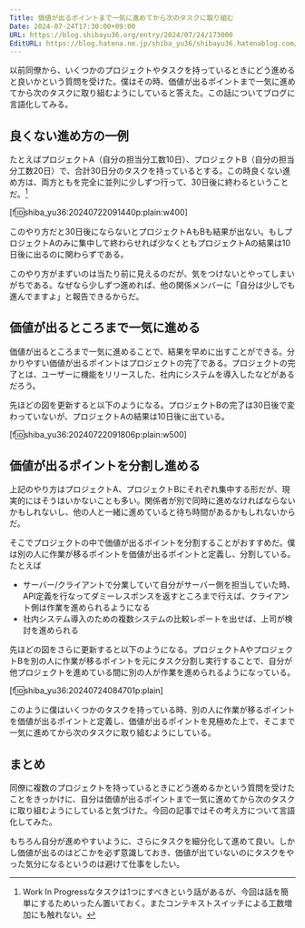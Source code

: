 ```yaml
---
Title: 価値が出るポイントまで一気に進めてから次のタスクに取り組む
Date: 2024-07-24T17:30:00+09:00
URL: https://blog.shibayu36.org/entry/2024/07/24/173000
EditURL: https://blog.hatena.ne.jp/shiba_yu36/shibayu36.hatenablog.com/atom/entry/6801883189122782882
---
```


以前同僚から、いくつかのプロジェクトやタスクを持っているときにどう進めると良いかという質問を受けた。僕はその時、価値が出るポイントまで一気に進めてから次のタスクに取り組むようにしていると答えた。この話についてブログに言語化してみる。

## 良くない進め方の一例
たとえばプロジェクトA（自分の担当分工数10日）、プロジェクトB（自分の担当分工数20日）で、合計30日分のタスクを持っているとする。この時良くない進め方は、両方ともを完全に並列に少しずつ行って、30日後に終わるということだ。[^1]

[f:id:shiba_yu36:20240722091440p:plain:w400]

このやり方だと30日後にならないとプロジェクトAもBも結果が出ない。もしプロジェクトAのみに集中して終わらせれば少なくともプロジェクトAの結果は10日後に出るのに関わらずである。

このやり方がまずいのは当たり前に見えるのだが、気をつけないとやってしまいがちである。なぜなら少しずつ進めれば、他の関係メンバーに「自分は少しでも進んでますよ」と報告できるからだ。

## 価値が出るところまで一気に進める
価値が出るところまで一気に進めることで、結果を早めに出すことができる。分かりやすい価値が出るポイントはプロジェクトの完了である。プロジェクトの完了とは、ユーザーに機能をリリースした、社内にシステムを導入したなどがあるだろう。

先ほどの図を更新すると以下のようになる。プロジェクトBの完了は30日後で変わっていないが、プロジェクトAの結果は10日後に出ている。

[f:id:shiba_yu36:20240722091806p:plain:w500]

## 価値が出るポイントを分割し進める
上記のやり方はプロジェクトA、プロジェクトBにそれぞれ集中する形だが、現実的にはそうはいかないことも多い。関係者が別で同時に進めなければならないかもしれないし、他の人と一緒に進めていると待ち時間があるかもしれないからだ。

そこでプロジェクトの中で価値が出るポイントを分割することがおすすめだ。僕は別の人に作業が移るポイントを価値が出るポイントと定義し、分割している。たとえば

- サーバー/クライアントで分業していて自分がサーバー側を担当していた時、API定義を行なってダミーレスポンスを返すところまで行えば、クライアント側は作業を進められるようになる
- 社内システム導入のための複数システムの比較レポートを出せば、上司が検討を進められる

先ほどの図をさらに更新すると以下のようになる。プロジェクトAやプロジェクトBを別の人に作業が移るポイントを元にタスク分割し実行することで、自分が他プロジェクトを進めている間に別の人が作業を進められるようになっている。

[f:id:shiba_yu36:20240724084701p:plain]

このように僕はいくつかのタスクを持っている時、別の人に作業が移るポイントを価値が出るポイントと定義し、価値が出るポイントを見極めた上で、そこまで一気に進めてから次のタスクに取り組むようにしている。

## まとめ
同僚に複数のプロジェクトを持っているときにどう進めるかという質問を受けたことをきっかけに、自分は価値が出るポイントまで一気に進めてから次のタスクに取り組むようにしていると気づけた。今回の記事ではその考え方について言語化してみた。

もちろん自分が進めやすいように、さらにタスクを細分化して進めて良い。しかし価値が出るのはどこかを必ず意識しておき、価値が出ていないのにタスクをやった気分になるというのは避けて仕事をしたい。

[^1]: Work In Progressなタスクは1つにすべきという話があるが、今回は話を簡単にするためいったん置いておく。またコンテキストスイッチによる工数増加にも触れない。

